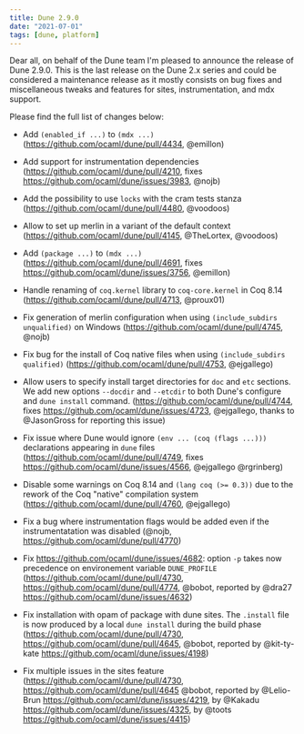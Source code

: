 ```yaml
---
title: Dune 2.9.0
date: "2021-07-01"
tags: [dune, platform]
---
```


Dear all, on behalf of the Dune team I'm pleased to announce the release of Dune 2.9.0. This is the last release on the Dune 2.x series and could be considered a maintenance release as it mostly consists on bug fixes and miscellaneous tweaks and features for sites,
instrumentation, and mdx support.

Please find the full list of changes below:
- Add `(enabled_if ...)` to `(mdx ...)` (https://github.com/ocaml/dune/pull/4434, @emillon)

- Add support for instrumentation dependencies (https://github.com/ocaml/dune/pull/4210, fixes https://github.com/ocaml/dune/issues/3983, @nojb)

- Add the possibility to use `locks` with the cram tests stanza (https://github.com/ocaml/dune/pull/4480, @voodoos)

- Allow to set up merlin in a variant of the default context
  (https://github.com/ocaml/dune/pull/4145, @TheLortex, @voodoos)

- Add `(package ...)` to `(mdx ...)` (https://github.com/ocaml/dune/pull/4691, fixes https://github.com/ocaml/dune/issues/3756, @emillon)

- Handle renaming of `coq.kernel` library to `coq-core.kernel` in Coq 8.14 (https://github.com/ocaml/dune/pull/4713, @proux01)

- Fix generation of merlin configuration when using `(include_subdirs
  unqualified)` on Windows (https://github.com/ocaml/dune/pull/4745, @nojb)

- Fix bug for the install of Coq native files when using `(include_subdirs qualified)`
  (https://github.com/ocaml/dune/pull/4753, @ejgallego)

- Allow users to specify install target directories for `doc` and
  `etc` sections. We add new options `--docdir` and `--etcdir` to both
  Dune's configure and `dune install` command. (https://github.com/ocaml/dune/pull/4744, fixes https://github.com/ocaml/dune/issues/4723,
  @ejgallego, thanks to @JasonGross for reporting this issue)

- Fix issue where Dune would ignore `(env ... (coq (flags ...)))`
  declarations appearing in `dune` files (https://github.com/ocaml/dune/pull/4749, fixes https://github.com/ocaml/dune/issues/4566, @ejgallego @rgrinberg)

- Disable some warnings on Coq 8.14 and `(lang coq (>= 0.3))` due to
  the rework of the Coq "native" compilation system (https://github.com/ocaml/dune/pull/4760, @ejgallego)

- Fix a bug where instrumentation flags would be added even if the
  instrumentatation was disabled (@nojb, https://github.com/ocaml/dune/pull/4770)

- Fix https://github.com/ocaml/dune/issues/4682: option `-p` takes now precedence on environement variable
  `DUNE_PROFILE` (https://github.com/ocaml/dune/pull/4730, https://github.com/ocaml/dune/pull/4774, @bobot, reported by @dra27 https://github.com/ocaml/dune/issues/4632)

- Fix installation with opam of package with dune sites. The `.install` file is
  now produced by a local `dune install` during the build phase (https://github.com/ocaml/dune/pull/4730, https://github.com/ocaml/dune/pull/4645,
  @bobot, reported by @kit-ty-kate https://github.com/ocaml/dune/issues/4198)

- Fix multiple issues in the sites feature (https://github.com/ocaml/dune/pull/4730, https://github.com/ocaml/dune/pull/4645 @bobot, reported by @Lelio-Brun
  https://github.com/ocaml/dune/issues/4219, by @Kakadu https://github.com/ocaml/dune/issues/4325, by @toots https://github.com/ocaml/dune/issues/4415)